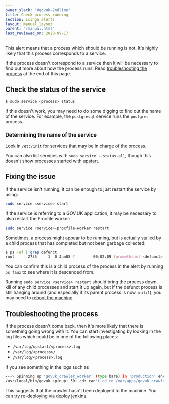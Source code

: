```yaml
---
owner_slack: "#govuk-2ndline"
title: Check process running
section: Icinga alerts
layout: manual_layout
parent: "/manual.html"
last_reviewed_on: 2020-09-17
---
```


This alert means that a process which should be running is not. It's highly likely that this process corresponds to a service.

If the process doesn't correspond to a service then it will be necessary to find out more about how the process runs. Read [troubleshooting the process](#troubleshooting-the-process) at the end of this page.

## Check the status of the service

```bash
$ sudo service <process> status
```

If this doesn't work, you may need to do some digging to find out the name of the service. For example, the `postgresql` service runs the `postgres` process.

### Determining the name of the service

Look in `/etc/init` for services that may be in charge of the process.

You can also list services with `sudo service --status-all`, though this doesn't show processes started with [upstart](http://upstart.ubuntu.com/).

## Fixing the issue

If the service isn't running, it can be enough to just restart the service by using:

```bash
sudo service <service> start
```

If the service is referring to a GOV.UK application, it may be necessary to also restart the Procfile worker:

```bash
sudo service <service>-procfile-worker restart
```

Sometimes, a process might appear to be running, but is actually stalled by a child process that has completed but not been garbage collected:

```bash
$ ps -ef | grep defunct
root      2735     1  0 Jun08 ?        00:02:09 [prometheus] <defunct>
```

You can confirm this is a child process of the process in the alert by running `ps faux` to see where it is descended from.

Running `sudo service <service> restart` should bring the process down, kill of any child processes and start it up again, but if the defunct process is still hanging around (and especially if its parent process is now `init`/`1`), you may need to [reboot the machine](/manual/alerts/rebooting-machines.html).

## Troubleshooting the process

If the process doesn't come back, then it's more likely that there is something going wrong with it. You can start
investigating by looking in the log files which could be in one of the following places:

- `/var/log/upstart/<process>.log`
- `/var/log/<process>/`
- `/var/log/<process>.log`

If you see something in the logs such as

```bash
---> Spinning up 'govuk_crawler_worker' (type bare) in 'production' environment
/usr/local/bin/govuk_spinup: 30: cd: can't cd to /var/apps/govuk_crawler_worker
```

This suggests that the crawler hasn't been deployed to the machine. You can try re-deploying
via [deploy jenkins](https://deploy.blue.staging.govuk.digital/).
